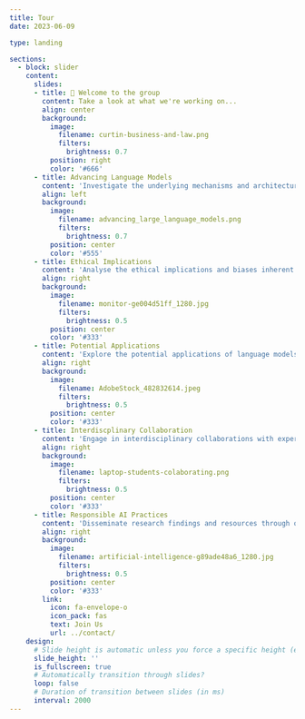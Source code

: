 ```yaml
---
title: Tour
date: 2023-06-09

type: landing

sections:
  - block: slider
    content:
      slides:
      - title: 👋 Welcome to the group
        content: Take a look at what we're working on...
        align: center
        background:
          image:
            filename: curtin-business-and-law.png
            filters:
              brightness: 0.7
          position: right
          color: '#666'
      - title: Advancing Language Models
        content: 'Investigate the underlying mechanisms and architectures of language models to uncover novel techniques and algorithms for improved performance and efficiency'
        align: left
        background:
          image:
            filename: advancing_large_language_models.png
            filters:
              brightness: 0.7
          position: center
          color: '#555'
      - title: Ethical Implications
        content: 'Analyse the ethical implications and biases inherent in language models, and develop methods to mitigate their negative impact on society'
        align: right
        background:
          image:
            filename: monitor-ge004d51ff_1280.jpg
            filters:
              brightness: 0.5
          position: center
          color: '#333'
      - title: Potential Applications
        content: 'Explore the potential applications of language models across various domains, including healthcare, education, business, and communication'
        align: right
        background:
          image:
            filename: AdobeStock_482832614.jpeg
            filters:
              brightness: 0.5
          position: center
          color: '#333'
      - title: Interdiscplinary Collaboration
        content: 'Engage in interdisciplinary collaborations with experts from diverse fields to foster a holistic understanding of language model research and applications'
        align: right
        background:
          image:
            filename: laptop-students-colaborating.png
            filters:
              brightness: 0.5
          position: center
          color: '#333'
      - title: Responsible AI Practices
        content: 'Disseminate research findings and resources through open access platforms to promote transparency, accessibility, and widespread adoption of responsible AI practices.'
        align: right
        background:
          image:
            filename: artificial-intelligence-g89ade48a6_1280.jpg
            filters:
              brightness: 0.5
          position: center
          color: '#333'
        link:
          icon: fa-envelope-o
          icon_pack: fas
          text: Join Us
          url: ../contact/
    design:
      # Slide height is automatic unless you force a specific height (e.g. '400px')
      slide_height: ''
      is_fullscreen: true
      # Automatically transition through slides?
      loop: false
      # Duration of transition between slides (in ms)
      interval: 2000
---
```

